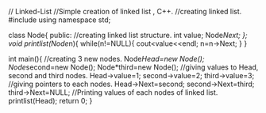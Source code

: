 // Linked-List
//Simple creation of linked list , C++.
//creating linked list.
#include<iostream>
using namespace std;

class Node{
	public:
	//creating linked list structure.
		int value;
		Node*Next;
};
  void printlist(Node*n){
  	while(n!=NULL){
  	cout<<n->value<<endl;
  	n=n->Next;
	  }
  	 }

int main(){
	//creating 3 new nodes.
	Node*Head=new Node();
	Node*second=new Node();
	Node*third=new Node();
   //giving values to Head, second and third nodes.
   Head->value=1;
   second->value=2;
   third->value=3;
   //giving pointers to each nodes.
   Head->Next=second;
   second->Next=third;
   third->Next=NULL;
   //Printing values of each nodes of linked list.
   printlist(Head);
	return 0;
}
